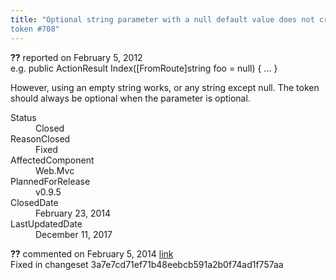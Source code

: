 ```yaml
---
title: "Optional string parameter with a null default value does not create an optional
token #708"
---
```

<div class="issue-report">
   <div class="issue-header"><b>??</b> reported on 
      <time datetime="2012-02-05T12:22:28.07-08:00" title="2012-02-05T12:22:28.07-08:00">February 5, 2012</time>
   </div>
   <div class="issue-message" markdown="1">e.g. 
public ActionResult Index([FromRoute]string foo = null) { 
   ...
}

However, using an empty string works, or any string except null.
The token should always be optional when the parameter is optional.
      
   </div>
   <div class="issue-footer">
      <dl>
         <dt>Status</dt>
         <dd>Closed</dd>
         <dt>ReasonClosed</dt>
         <dd>Fixed</dd>
         <dt>AffectedComponent</dt>
         <dd>Web.Mvc</dd>
         <dt>PlannedForRelease</dt>
         <dd>v0.9.5</dd>
         <dt>ClosedDate</dt>
         <dd>
            <time datetime="2014-02-23T19:01:31.667-08:00" title="2014-02-23T19:01:31.667-08:00">February 23, 2014</time>
         </dd>
         <dt>LastUpdatedDate</dt>
         <dd>
            <time datetime="2017-12-11T02:15:56.247-08:00" title="2017-12-11T02:15:56.247-08:00">December 11, 2017</time>
         </dd>
      </dl>
   </div>
</div>
<div id="post132732" class="issue-comment">
   <div class="issue-header"><b>??</b> commented on 
      <time datetime="2014-02-05T11:42:29.853-08:00" title="2014-02-05T11:42:29.853-08:00">February 5, 2014</time> <a href="#post132732" class="post-link">link</a></div>
   <div class="issue-message" markdown="1">Fixed in changeset 3a7e7cd71ef71b48eebcb591a2b0f74ad1f757aa
      
   </div>
</div>